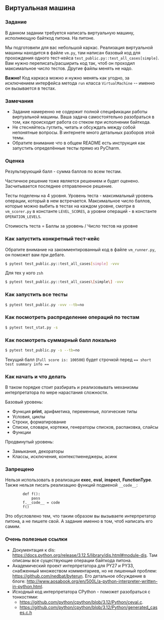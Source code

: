 ## Виртуальная машина

### Задание

В данном задании требуется написать виртуальную машину, исполняющую байткод питона. На питоне.

Мы подготовили для вас небольшой каркас. Реализация виртуальной машины находится в файле `vm.py`, там написан базовый код для прохождения одного тест-кейса `test_public.py::test_all_cases[simple]`. Вам нужно переписать/расширить код так, чтоб он проходил максимальное число тестов. Другие файлы менять не надо.

**Важно!** Код каркаса можно и нужно менять как угодно, за исключением интерфейса метода `run` класса `VirtualMachine` -- именно он вызывается в тестах.

### Замечания

* Задание намеренно не содержит полной спецификации работы виртуальной машины. Ваша задача самостоятельно разобраться в том, как происходит работа со стеком при исполнении байткода.
* Не стесняйтесь гуглить, читать и обсуждать между собой непонятные вопросы. В интернете много детальных разборов этой темы.
* Обратите внимание что в общем README есть инструкция как запустить определённые тесты прямо из PyCharm.

### Оценка

Результирующий балл - сумма баллов по всем тестам.

Частичное решение тоже является решением и будет оценено.
Засчитывается последнее отправленное решение.

Тесты поделены на 4 уровня. Уровень теста - максимальный уровень операции, который в нем встречается.
Максимальное число баллов, которые можно выбить в тестах на каждом уровне, смотри в `vm_scorer.py` в константе `LEVEL_SCORES`,
а уровни операций - в константе `OPERATION_LEVELS`.

Стоимость теста = Баллы за уровень / Число тестов на уровне

### Как запустить конкретный тест-кейс

Обратите внимание на закомментированный код в файле `vm_runner.py`, он поможет вам при дебаге.

```bash
$ pytest test_public.py::test_all_cases[simple] -vvv
```
Для тех у кого `zsh`
```bash
$ pytest test_public.py::test_all_cases\[simple\] -vvv
```

### Как запустить все тесты

```bash
$ pytest test_public.py -vvv --tb=no
```

### Как посмотреть распределение операций по тестам

```bash
$ pytest test_stat.py -s
```

### Как посмотреть суммарный балл локально

```bash
$ pytest test_public.py -s --tb=no
```

Текущий балл (`Full score is: 100500`) будет строчкой перед `== short test summary info ==`

### Как начать и что делать

В таком порядке стоит разбирать и реализовывать механизмы интерпретатора по мере нарастания сложности.

Базовый уровень:
* Функция **print**, арифметика, переменные, логические типы
* Условия, циклы
* Строки, форматирование
* Списки, словари, кортежи, генераторы списков, распаковка, слайсы
* Функции

Продвинутый уровень:
* Замыкания, декораторы
* Классы, исключения, контекстменеджеры, асинк

### Запрещено

Нельзя использовать в реализации **exec**, **eval**, **inspect**, **FunctionType**.
Также нельзя писать реализацию функций подменой `__code__`:
```
        def f():
            pass
        f.__code__ = code
        f()
```
Это обусловлено тем, что таким образом вы вызываете интерпретатор питона, а не пишете свой.
А задание именно в том, чтоб написать его самим.


### Очень полезные ссылки

* Документация к dis: https://docs.python.org/release/3.12.5/library/dis.html#module-dis. Там описаны все существующие операции байткода питона.
* Академический проект интерпретатора для PY27 и PY33, снабженный множеством комментариев, но не лишенный проблем: https://github.com/nedbat/byterun.
Его детальное обсуждение в блоге: http://www.aosabook.org/en/500L/a-python-interpreter-written-in-python.html.
* Исходный код интерпретатора CPython - поможет разобраться с тонкостями:
  - https://github.com/python/cpython/blob/3.12/Python/ceval.c.
  - https://github.com/python/cpython/blob/3.12/Python/generated_cases.c.h
